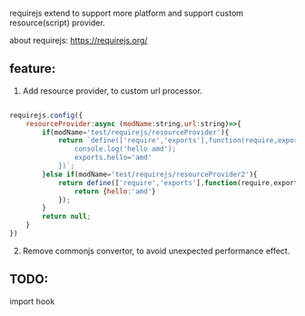 

requirejs extend to support more platform and support custom resource(script) provider.

about requirejs: https://requirejs.org/

## feature:

1. Add resource provider, to custom url processor.

```javascript

requirejs.config({
    resourceProvider:async (modName:string,url:string)=>{
        if(modName='test/requirejs/resourceProvider'){
            return `define(['require','exports'],function(require,exports){
                console.log('hello amd');
                exports.hello='amd'
            })`;
        }else if(modName='test/requirejs/resourceProvider2'){
            return define(['require','exports'],function(require,exports){
                return {hello:'amd'}
            });
        }
        return null;
    }
})

```

2. Remove commonjs convertor, to avoid unexpected performance effect.

## TODO:
import hook
